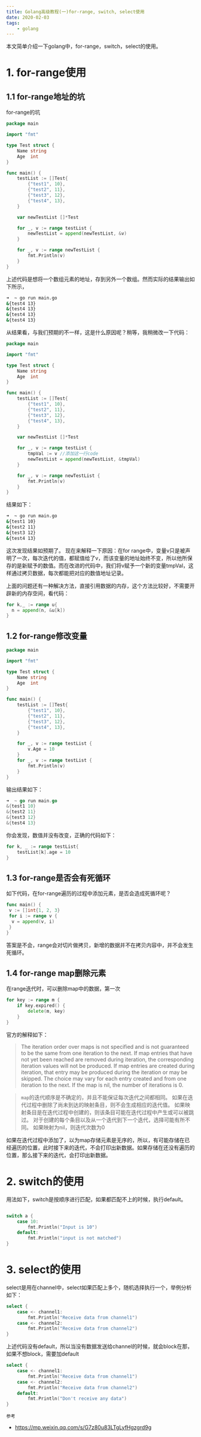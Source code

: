 ```yaml
---
title: Golang高级教程(一)for-range, switch, select使用
date: 2020-02-03
tags:
    - golang
---
```


本文简单介绍一下golang中，for-range，switch，select的使用。

<!-- more -->

# 1. for-range使用

## 1.1 for-range地址的坑

for-range的坑
```go
package main

import "fmt"

type Test struct {
	Name string
	Age  int
}

func main() {
	testList := []Test{
		{"test1", 10},
		{"test2", 11},
		{"test3", 12},
		{"test4", 13},
	}

	var newTestList []*Test

	for _, v := range testList {
		newTestList = append(newTestList, &v)
	}

	for _, v := range newTestList {
		fmt.Println(v)
	}
}
```
上述代码是想将一个数组元素的地址，存到另外一个数组。然而实际的结果输出如下所示，
```bash
➜  ~ go run main.go
&{test4 13}
&{test4 13}
&{test4 13}
&{test4 13}
```
从结果看，与我们预期的不一样，这是什么原因呢？稍等，我稍微改一下代码：

```go
package main

import "fmt"

type Test struct {
	Name string
	Age  int
}

func main() {
	testList := []Test{
		{"test1", 10},
		{"test2", 11},
		{"test3", 12},
		{"test4", 13},
	}

	var newTestList []*Test

	for _, v := range testList {
        tmpVal := v //添加这一行code
		newTestList = append(newTestList, &tmpVal)
	}

	for _, v := range newTestList {
		fmt.Println(v)
	}
}
```
结果如下：
```bash
➜  ~ go run main.go
&{test1 10}
&{test2 11}
&{test3 12}
&{test4 13}
```
这次发现结果如预期了。
现在来解释一下原因：在for range中，变量v只是被声明了一次，每次迭代的值，都赋值给了v，而该变量的地址始终不变，所以他所保存的是新赋予的数值。而在改进的代码中，我们将v赋予一个新的变量tmpVal，这样通过拷贝数据，每次都能把对应的数值地址记录。

上面的问题还有一种解决方法，直接引用数据的内存，这个方法比较好，不需要开辟新的内存空间，看代码：
```go
for k,_ := range u{
  n = append(n, &u[k])
}
```

## 1.2 for-range修改变量

```go
package main

import "fmt"

type Test struct {
	Name string
	Age  int
}

func main() {
	testList := []Test{
		{"test1", 10},
		{"test2", 11},
		{"test3", 12},
		{"test4", 13},
	}

	for _, v := range testList {
        v.Age = 10
	}
    for _, v := range testList {
        fmt.Println(v)
    }
}
```

输出结果如下：
```go
➜  ~ go run main.go
&{test1 10}
&{test2 11}
&{test3 12}
&{test4 13}
```
你会发现，数值并没有改变，正确的代码如下：
```go
for k, _ := range testList{
    testList[k].age = 10
}
```

## 1.3 for-range是否会有死循环

如下代码，在for-range遍历的过程中添加元素，是否会造成死循环呢？
```go
func main() {
 v := []int{1, 2, 3}
 for i := range v {
  v = append(v, i)
 }
}
```
答案是不会，range会对切片做拷贝，新增的数据并不在拷贝内容中，并不会发生死循环。

## 1.4 for-range map删除元素
在range迭代时，可以删除map中的数据，第一次
```go
for key := range m {
    if key.expired() {
        delete(m, key)
    }
}
```

官方的解释如下：

> The iteration order over maps is not specified and is not guaranteed to be the same from one iteration to the next. If map entries that have not yet been reached are removed during iteration, the corresponding iteration values will not be produced. If map entries are created during iteration, that entry may be produced during the iteration or may be skipped. The choice may vary for each entry created and from one iteration to the next. If the map is nil, the number of iterations is 0.

> `map`的迭代顺序是不确定的，并且不能保证每次迭代之间都相同。 如果在迭代过程中删除了尚未到达的映射条目，则不会生成相应的迭代值。 如果映射条目是在迭代过程中创建的，则该条目可能在迭代过程中产生或可以被跳过。 对于创建的每个条目以及从一个迭代到下一个迭代，选择可能有所不同。 如果映射为nil，则迭代次数为0

如果在迭代过程中添加了，以为map存储元素是无序的，所以，有可能存储在已经遍历的位置，此时接下来的迭代，不会打印出新数据。如果存储在还没有遍历的位置，那么接下来的迭代，会打印出新数据。

# 2. switch的使用

用法如下，switch是按顺序进行匹配，如果都匹配不上的时候，执行default。
```go

switch a {
	case 10:
		fmt.Println("Input is 10")
	default:
		fmt.Println("input is not matched")
}
```

# 3. select的使用

select是用在channel中，select如果匹配上多个，随机选择执行一个，举例分析如下：
```go
select {
	case <- channel1:
		fmt.Println("Receive data from channel1")
	case <- channel2:
		fmt.Println("Receive data from channel2")
}
```

上述代码没有default，所以当没有数据发送给channel的时候，就会block在那，如果不想block，需要加default
```go
select {
	case <- channel1:
		fmt.Println("Receive data from channel1")
	case <- channel2:
		fmt.Println("Receive data from channel2")
	default:
		fmt.Println("Don't receive any data")
}
```

`参考`
- https://mp.weixin.qq.com/s/G7z80u83LTgLyfHgzgrd9g
